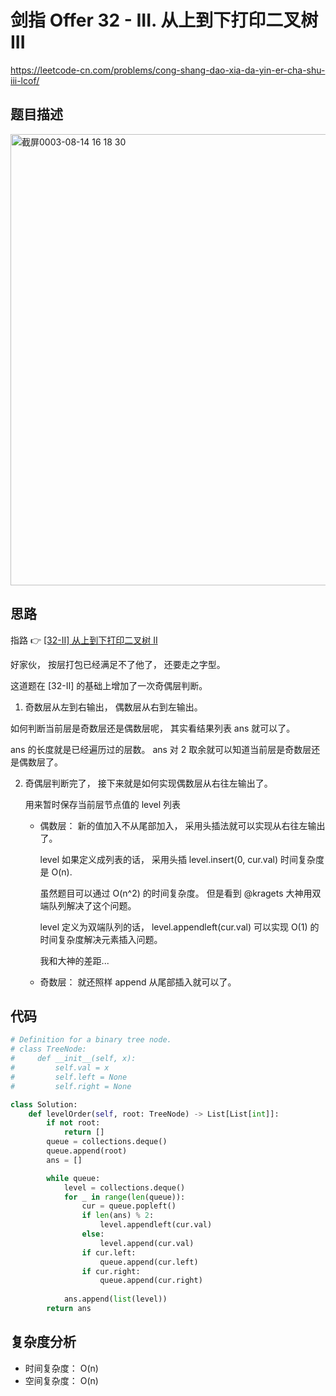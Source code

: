 剑指 Offer 32 - III. 从上到下打印二叉树 III
====
https://leetcode-cn.com/problems/cong-shang-dao-xia-da-yin-er-cha-shu-iii-lcof/

## 题目描述
<img width="722" alt="截屏0003-08-14 16 18 30" src="https://user-images.githubusercontent.com/10908630/129439416-4effb923-7539-4467-99f5-a7a99b5d7693.png">

## 思路
指路 👉 [[32-II] 从上到下打印二叉树 II](https://github.com/PearlCoastal/Leetcode_Solutions_python3/blob/master/%E5%89%91%E6%8C%87offer/32-i.md)

好家伙， 按层打包已经满足不了他了， 还要走之字型。

这道题在 [32-II] 的基础上增加了一次奇偶层判断。

1. 奇数层从左到右输出， 偶数层从右到左输出。

  如何判断当前层是奇数层还是偶数层呢， 其实看结果列表 ans 就可以了。

  ans 的长度就是已经遍历过的层数。 ans 对 2 取余就可以知道当前层是奇数层还是偶数层了。

2. 奇偶层判断完了， 接下来就是如何实现偶数层从右往左输出了。

   用来暂时保存当前层节点值的 level 列表
   
   - 偶数层： 新的值加入不从尾部加入， 采用头插法就可以实现从右往左输出了。

     level 如果定义成列表的话， 采用头插 level.insert(0, cur.val) 时间复杂度是 O(n).
     
     虽然题目可以通过 O(n^2) 的时间复杂度。 但是看到 @kragets 大神用双端队列解决了这个问题。
     
     level 定义为双端队列的话， level.appendleft(cur.val) 可以实现 O(1) 的时间复杂度解决元素插入问题。
     
     我和大神的差距...
    
   - 奇数层： 就还照样 append 从尾部插入就可以了。
   
## 代码
```python
# Definition for a binary tree node.
# class TreeNode:
#     def __init__(self, x):
#         self.val = x
#         self.left = None
#         self.right = None

class Solution:
    def levelOrder(self, root: TreeNode) -> List[List[int]]:
        if not root:
            return []
        queue = collections.deque()
        queue.append(root)
        ans = []

        while queue:
            level = collections.deque()
            for _ in range(len(queue)):
                cur = queue.popleft()
                if len(ans) % 2:
                    level.appendleft(cur.val)
                else:
                    level.append(cur.val)
                if cur.left:
                    queue.append(cur.left)
                if cur.right:
                    queue.append(cur.right)
                
            ans.append(list(level))
        return ans
```

## 复杂度分析
- 时间复杂度： O(n)
- 空间复杂度： O(n)
